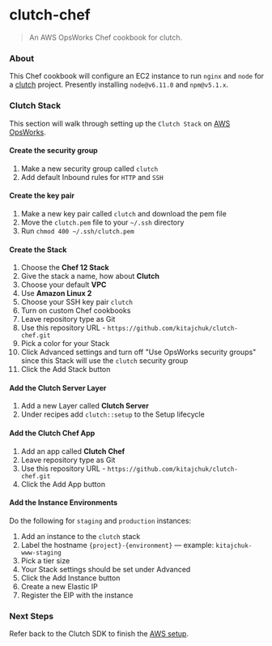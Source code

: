 clutch-chef
===========

> An AWS OpsWorks Chef cookbook for clutch.



### About
This Chef cookbook will configure an EC2 instance to run `nginx` and `node` for a [clutch](https://github.com/kitajchuk/clutch) project. Presently installing `node@v6.11.0` and `npm@v5.1.x`.



### Clutch Stack
This section will walk through setting up the `Clutch Stack` on [AWS OpsWorks](https://aws.amazon.com/opsworks).

#### Create the security group
1. Make a new security group called `clutch`
2. Add default Inbound rules for `HTTP` and `SSH`

#### Create the key pair
1. Make a new key pair called `clutch` and download the pem file
2. Move the `clutch.pem` file to your `~/.ssh` directory
3. Run `chmod 400 ~/.ssh/clutch.pem`

#### Create the Stack
1. Choose the **Chef 12 Stack**
2. Give the stack a name, how about **Clutch**
3. Choose your default **VPC**
4. Use **Amazon Linux 2**
5. Choose your SSH key pair `clutch`
6. Turn on custom Chef cookbooks
7. Leave repository type as Git
8. Use this repository URL - `https://github.com/kitajchuk/clutch-chef.git`
9. Pick a color for your Stack
10. Click Advanced settings and turn off "Use OpsWorks security groups" since this Stack will use the `clutch` security group
11. Click the Add Stack button

#### Add the Clutch Server Layer
1. Add a new Layer called **Clutch Server**
2. Under recipes add `clutch::setup` to the Setup lifecycle

#### Add the Clutch Chef App
1. Add an app called **Clutch Chef**
2. Leave repository type as Git
3. Use this repository URL - `https://github.com/kitajchuk/clutch-chef.git`
4. Click the Add App button

#### Add the Instance Environments
Do the following for `staging` and `production` instances:

1. Add an instance to the `clutch` stack
2. Label the hostname `{project}-{environment}` — example: `kitajchuk-www-staging`
3. Pick a tier size
4. Your Stack settings should be set under Advanced
5. Click the Add Instance button
6. Create a new Elastic IP
7. Register the EIP with the instance



### Next Steps
Refer back to the Clutch SDK to finish the [AWS setup](https://github.com/kitajchuk/clutch#aws-setup).

